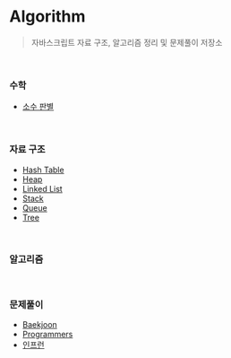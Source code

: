 # Algorithm

> 자바스크립트 자료 구조, 알고리즘 정리 및 문제풀이 저장소

<br>

### 수학

- [소수 판별](https://github.com/hyunwoome/algorithm/tree/main/math/소수판별.js)

<br/>

### 자료 구조

- [Hash Table](https://hyunwoome.tistory.com/43)
- [Heap](https://hyunwoome.tistory.com/42)
- [Linked List](https://hyunwoome.tistory.com/44)
- [Stack](https://hyunwoome.tistory.com/46)
- [Queue](https://hyunwoome.tistory.com/47)
- [Tree](https://hyunwoome.tistory.com/49)

<br>

### 알고리즘

<br/>

### 문제풀이

- [Baekjoon](https://github.com/hyunwoome/algorithm/tree/main/baekjoon)
- [Programmers](https://github.com/hyunwoome/algorithm/tree/main/programmers)
- [인프런](https://github.com/hyunwoome/algorithm/tree/main/inflearn)
